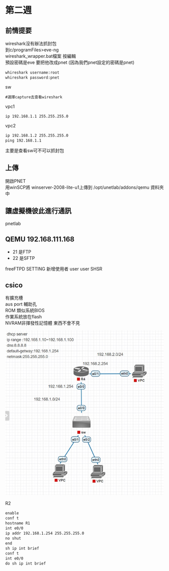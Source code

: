 # 第二週

## 前情提要

wireshark沒有辦法抓封包   
到c/programFiles>eve-ng  
wireshark_wrapper.bat檔案 按編輯    
預設密碼是eve 要把他改成pnet (因為我們pnet設定的密碼是pnet)

    whireshark username:root  
    whireshark password:pnet

sw

    #選擇capture去查看wireshark

vpc1

    ip 192.168.1.1 255.255.255.0

vpc2

    ip 192.168.1.2 255.255.255.0
    ping 192.168.1.1

主要是查看sw可不可以抓封包

## 上傳
開啟PNET    
用winSCP將 winserver-2008-lite-u1上傳到 /opt/unetlab/addons/qemu 資料夾中


## 讓虛擬機彼此進行通訊

pnetlab



## QEMU 192.168.111.168

* 21  是FTP
* 22  是SFTP

freeFTPD SETTING
新增使用者 
user
user
SHSR


## csico
有擴充槽  
aus port 輔助孔  
ROM 類似系統BIOS  
作業系統放在flash  
NVRAM非揮發性記憶體 東西不會不見  


<img src=".\pic\photo_2022-09-20_13-46-13.jpg">

R2

    enable
    conf t
    hostname R1
    int e0/0
    ip addr 192.168.1.254 255.255.255.0
    no shut
    end
    sh ip int brief
    conf t
    int e0/0
    do sh ip int brief




